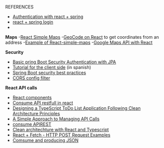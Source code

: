 
<br/>
<br/>




REFERENCES
- [Authentication with react + spring](https://dzone.com/articles/integrating-spring-boot-and-react-with-spring-secu-1)
- [react + spring login](https://stormpath.com/blog/spring-boot-stormpath-react-sdk)
- 
**Maps**
-[React Simple Maps](https://www.react-simple-maps.io)
-[GeoCode on React](https://www.npmjs.com/package/react-geocode) to get coordinates from an address
-[Example of React-simple-maps](https://codesandbox.io/s/1btd7?file=/src/MapChart.js:1233-2499)
-[Google Maps API with React](https://medium.com/@jacolam/using-google-maps-api-with-react-js-c4e2420d6d09)

**Security**
- [Basic pring Boot Security Authentication with JPA](https://www.codejava.net/frameworks/spring-boot/spring-boot-security-authentication-with-jpa-hibernate-and-mysql)
- [Tutorial for the client side](https://lemoncode.net/lemoncode-blog/2020/12/20/react-router-y-rutas-autorizadas-i) (in spanish)
- [Spring Boot security best practices](https://snyk.io/blog/spring-boot-security-best-practices/)
- [CORS config filter](https://stackoverflow.com/questions/40286549/spring-boot-security-cors)

**React API calls**
- [React components](https://reactjs.org/docs/react-component.html)
- [Consume API restfull in react](https://pusher.com/tutorials/consume-restful-api-react)
- [Designing a TypeScript ToDo List Application Following Clean Architecture Principles](https://medium.com/@EddieMachete/designing-a-typescript-todo-list-application-following-clean-architecture-principles-8bd7b77bae3d)
- [A Simple Approach to Managing API Calls](https://dev.to/mmcshinsky/a-simple-approach-to-managing-api-calls-1lo6)
- [consume APIREST](https://carlosazaustre.es/consumiendo-un-api-rest-desde-react-js-con-ecmascript6)
- [Clean architechture with React and Typescript](https://medium.com/@rostislavdugin/the-clean-architecture-using-react-and-typescript-a832662af803)
- [React + Fetch - HTTP POST Request Examples](https://jasonwatmore.com/post/2020/02/01/react-fetch-http-post-request-examples)
- [Comsume and producing JSON](https://www.baeldung.com/spring-boot-json)
